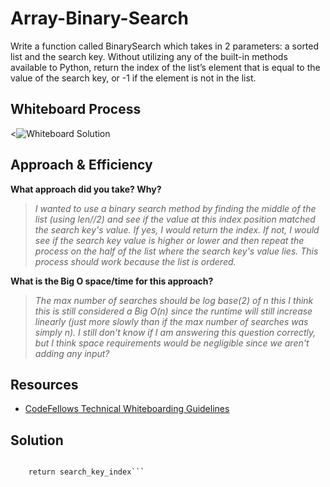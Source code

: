 # Array-Binary-Search

Write a function called BinarySearch which takes in 2 parameters: a sorted list and the search key. Without utilizing any of the built-in methods available to Python, return the index of the list’s element that is equal to the value of the search key, or -1 if the element is not in the list.

## Whiteboard Process

<![Whiteboard Solution]()

## Approach & Efficiency

**What approach did you take? Why?**

>*I wanted to use a binary search method by finding the middle of the list (using len//2) and see if the value at this index position matched the search key's value. If yes, I would return the index. If not, I would see if the search key value is higher or lower and then repeat the process on the half of the list where the search key's value lies. This process should work because the list is ordered.*

**What is the Big O space/time for this approach?**

>*The max number of searches should be log base(2) of n this I think this is still considered a Big O(n) since the runtime will still increase linearly (just more slowly than if the max number of searches was simply n). I still don't know if I am answering this question correctly, but I think space requirements would be negligible since we aren't adding any input?*

## Resources

- [CodeFellows Technical Whiteboarding Guidelines](https://codefellows.github.io/common_curriculum/challenges/code/whiteboarding)

## Solution

```def binary_search(list, search_key):

    return search_key_index```

